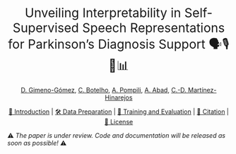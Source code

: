 <h1 align="center"><span style="font-weight:normal">Unveiling Interpretability in Self-Supervised Speech Representations for Parkinson’s Diagnosis Support 🗣️🎙️📝📊</h1>
  
<div align="center">
  
[D. Gimeno-Gómez](https://scholar.google.es/citations?user=DVRSla8AAAAJ&hl=en), [C. Botelho](https://scholar.google.com/citations?user=d-xmVlUAAAAJ&hl=en), [A. Pompili](https://scholar.google.pt/citations?user=ZiB_o6kAAAAJ&hl=en), [A. Abad](https://scholar.google.pt/citations?user=M5hzAIwAAAAJ&hl=en), [C.-D. Martínez-Hinarejos](https://scholar.google.es/citations?user=HFKXPH8AAAAJ&hl=en)
</div>

<div align="center">
  
[📘 Introduction](#intro) |
[🛠️ Data Preparation](#preparation) |
[💪 Training and Evaluation](#training) |
[📖 Citation](#citation) |
[📝 License](#license)
</div>


⚠️ *The paper is under review. Code and documentation will be released as soon as possible!* ⚠️
